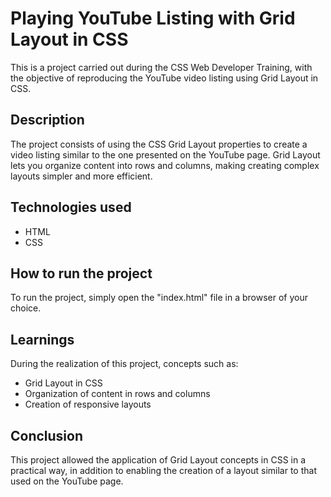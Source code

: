 # Playing YouTube Listing with Grid Layout in CSS

This is a project carried out during the CSS Web Developer Training, with the objective of reproducing the YouTube video listing using Grid Layout in CSS.

## Description

The project consists of using the CSS Grid Layout properties to create a video listing similar to the one presented on the YouTube page. Grid Layout lets you organize content into rows and columns, making creating complex layouts simpler and more efficient.

## Technologies used

- HTML
- CSS

## How to run the project

To run the project, simply open the "index.html" file in a browser of your choice.

## Learnings

During the realization of this project, concepts such as:

- Grid Layout in CSS
- Organization of content in rows and columns
- Creation of responsive layouts

## Conclusion

This project allowed the application of Grid Layout concepts in CSS in a practical way, in addition to enabling the creation of a layout similar to that used on the YouTube page.